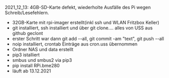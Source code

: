 2021_12_13: 4GB-SD-Karte defekt, wiederholte Ausfälle des Pi wegen Schreib/Lesefehlern.
- 32GB-Karte mit rpi-imager erstellt(inkl ssh und WLAN Fritzbox Keller)
- git installiert, ssh installiert und über git clone.... alles von USS aus github geclont
- erster Schritt war dann git add --all, git commit -am "text", git push --all
- noip installiert, crontab Einträge aus cron.uss übernommen
- Ordner NAS und data erstellt
- pip3 istalliert
- smbus und smbus2 via pip3
- pip install RPi.bme280
- läuft ab 13.12.2021
